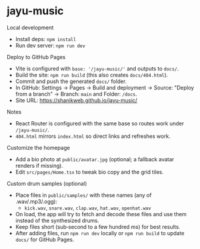 # jayu-music

Local development
- Install deps: `npm install`
- Run dev server: `npm run dev`

Deploy to GitHub Pages
- Vite is configured with `base: '/jayu-music/'` and outputs to `docs/`.
- Build the site: `npm run build` (this also creates `docs/404.html`).
- Commit and push the generated `docs/` folder.
- In GitHub: Settings → Pages → Build and deployment → Source: "Deploy from a branch" → Branch: `main` and Folder: `/docs`.
- Site URL: https://shanikweb.github.io/jayu-music/

Notes
- React Router is configured with the same base so routes work under `/jayu-music/`.
- `404.html` mirrors `index.html` so direct links and refreshes work.

Customize the homepage
- Add a bio photo at `public/avatar.jpg` (optional; a fallback avatar renders if missing).
- Edit `src/pages/Home.tsx` to tweak bio copy and the grid tiles.

Custom drum samples (optional)
- Place files in `public/samples/` with these names (any of .wav/.mp3/.ogg):
  - `kick.wav`, `snare.wav`, `clap.wav`, `hat.wav`, `openhat.wav`
- On load, the app will try to fetch and decode these files and use them instead of the synthesized drums.
- Keep files short (sub‑second to a few hundred ms) for best results.
- After adding files, run `npm run dev` locally or `npm run build` to update `docs/` for GitHub Pages.
